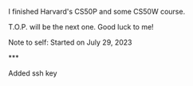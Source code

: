 <p>I finished Harvard's CS50P and some CS50W course.</p> 
<p>T.O.P. will be the next one. Good luck to me!</p>
<p>Note to self: Started on July 29, 2023</p>
***
<p>Added ssh key</p>